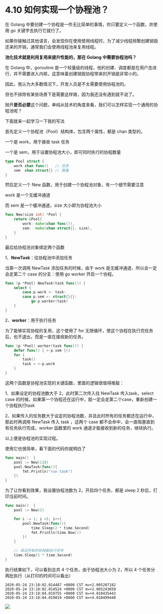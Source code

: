 # 4.10 如何实现一个协程池？

在 Golang 中要创建一个协程是一件无比简单的事情，你只要定义一个函数，并使用 go 关键字去执行它就行了。

如果你接触过其他语言，会发现你在使用使用线程时，为了减少线程频繁创建销毁还来的开销，通常我们会使用线程池来复用线程。

**池化技术就是利用复用来提升性能的，那在 Golang 中需要协程池吗？**

在 Golang 中，goroutine 是一个轻量级的线程，他的创建、调度都是在用户态进行，并不需要进入内核，这意味着创建销毁协程带来的开销是非常小的。

因此，我认为大多数情况下，开发人员是不太需要使用协程池的。

但也不排除有某些场景下是需要这样做，因为我还没有遇到就不说了。



抛开**是否必要**这个问题，单纯从技术的角度来看，我们可以怎样实现一个通用的协程池呢？

下面就来一起学习一下我的写法

首先定义一个协程池（Pool）结构体，包含两个属性，都是 chan 类型的。

一个是 work，用于接收 task 任务

一个是 sem，用于设置协程池大小，即可同时执行的协程数量

```go
type Pool struct {
    work chan func()   // 任务
    sem  chan struct{} // 数量
}
```

然后定义一个 New 函数，用于创建一个协程池对象，有一个细节需要注意

work 是一个无缓冲通道

而 sem 是一个缓冲通道，size 大小即为协程池大小

```go
func New(size int) *Pool {
    return &Pool{
        work: make(chan func()),
        sem:  make(chan struct{}, size),
    }
}
```

最后给协程池对象绑定两个函数

1、**NewTask**：往协程池中添加任务

当第一次调用 NewTask 添加任务的时候，由于 work 是无缓冲通道，所以会一定会走第二个 case 的分支：使用 go worker 开启一个协程。

```go
func (p *Pool) NewTask(task func()) { 
    select {
        case p.work <- task:
        case p.sem <- struct{}{}:
            go p.worker(task)
    }
}
```

2、**worker**：用于执行任务

为了能够实现协程的复用，这个使用了 for 无限循环，使这个协程在执行完任务后，也不退出，而是一直在接收新的任务。

```go
func (p *Pool) worker(task func()) { 
    defer func() { <-p.sem }()
    for {
        task()
        task = <-p.work
    }
}
```

这两个函数是协程池实现的关键函数，里面的逻辑很值得推敲：

1、如果设定的协程池数大于 2，此时第二次传入往 NewTask 传入task，select case 的时候，如果第一个协程还在运行中，就一定会走第二个case，重新创建一个协程执行task

2、如果传入的任务数大于设定的协程池数，并且此时所有的任务都还在运行中，那此时再调用 NewTask 传入 task ，这两个 case 都不会命中，会一直阻塞直到有任务执行完成，worker 函数里的 work 通道才能接收到新的任务，继续执行。



以上便是协程池的实现过程。

使用它也很简单，看下面的代码你就明白了

```go
func main()  {
    pool := New(128)
    pool.NewTask(func(){
        fmt.Println("run task")
    })
}
```

为了让你看到效果，我设置协程池数为 2，开启四个任务，都是 sleep 2 秒后，打印当前时间。

```go
func main()  {
    pool := New(2)

    for i := 1; i <5; i++{
        pool.NewTask(func(){
            time.Sleep(2 * time.Second)
            fmt.Println(time.Now())
        })
    }
    
    // 保证所有的协程都执行完毕
    time.Sleep(5 * time.Second)
}
```

执行结果如下，可以看到总共 4 个任务，由于协程池大小为 2，所以 4 个任务分两批执行（从打印的时间可以看出）

```
2020-05-24 23:18:02.014487 +0800 CST m=+2.005207182
2020-05-24 23:18:02.014524 +0800 CST m=+2.005243650
2020-05-24 23:18:04.019755 +0800 CST m=+4.010435443
2020-05-24 23:18:04.019819 +0800 CST m=+4.010499440
```



![](http://image.python-online.cn/image-20200320125724880.png)